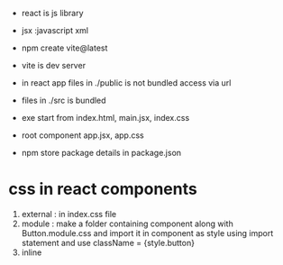 * react is js library
* jsx :javascript xml

* npm create vite@latest
* vite is dev server

* in react app files in ./public is not bundled access via url
* files in ./src is bundled 
* exe start from index.html, main.jsx, index.css
* root component app.jsx, app.css
* npm store package details in package.json

# css in react components
1. external : in index.css file
2. module : make a folder containing component along with Button.module.css and import it in component as style using import statement and use className = {style.button}
3. inline
